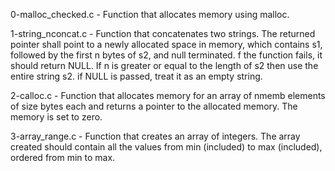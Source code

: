 0-malloc_checked.c - Function that allocates memory using malloc.

1-string_nconcat.c - Function that concatenates two strings. The returned pointer shall point to a newly allocated space in memory, which contains s1, followed by the first n bytes of s2, and null terminated. f the function fails, it should return NULL. If n is greater or equal to the length of s2 then use the entire string s2. if NULL is passed, treat it as an empty string.

2-calloc.c - Function that allocates memory for an array of nmemb elements of size bytes each and returns a pointer to the allocated memory. The memory is set to zero.

3-array_range.c - Function that creates an array of integers. The array created should contain all the values from min (included) to max (included), ordered from min to max.

